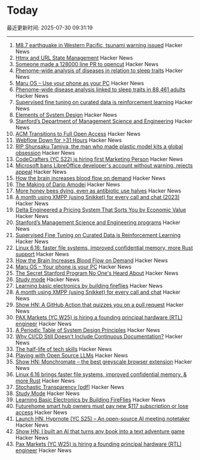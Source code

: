# Today

最近更新时间: 2025-07-30 09:31:19

--- 
1. [M8.7 earthquake in Western Pacific, tsunami warning issued](https://earthquake.usgs.gov/earthquakes/eventpage/us6000qw60/executive) Hacker News
2. [Htmx and URL State Management](https://www.lorenstew.art/blog/bookmarkable-by-design-url-state-htmx/) Hacker News
3. [Someone made a 128000 line PR to opencut](https://github.com/OpenCut-app/OpenCut/pull/479) Hacker News
4. [Phenome-wide analysis of diseases in relation to sleep traits](https://spj.science.org/doi/10.34133/hds.0161) Hacker News
5. [Maru OS – Use your phone as your PC](https://maruos.com/) Hacker News
6. [Phenome-wide disease analysis linked to sleep traits in 88,461 adults](https://spj.science.org/doi/10.34133/hds.0161) Hacker News
7. [Supervised fine tuning on curated data is reinforcement learning](https://arxiv.org/abs/2507.12856) Hacker News
8. [Elements of System Design](https://github.com/jarulraj/periodic-table) Hacker News
9. [Stanford’s Department of Management Science and Engineering](https://poetsandquants.com/2025/07/28/the-secret-stanford-program-no-ones-heard-about/) Hacker News
10. [ACM Transitions to Full Open Access](https://www.acm.org/publications/openaccess) Hacker News
11. [Webflow Down for >31 Hours](https://status.webflow.com) Hacker News
12. [RIP Shunsaku Tamiya, the man who made plastic model kits a global obsession](https://JapaneseNostalgicCar.com/rip-shunsaku-tamiya-plastic-model-kits/) Hacker News
13. [CodeCrafters (YC S22) is hiring first Marketing Person](https://www.ycombinator.com/companies/codecrafters/jobs/7ATipKJ-1st-marketing-hire) Hacker News
14. [Microsoft bans LibreOffice developer's account without warning, rejects appeal](https://www.neowin.net/news/microsoft-bans-libreoffice-developers-account-without-warning-rejects-appeal/) Hacker News
15. [How the brain increases blood flow on demand](https://hms.harvard.edu/news/how-brain-increases-blood-flow-demand) Hacker News
16. [The Making of Dario Amodei](https://www.bigtechnology.com/p/the-making-of-dario-amodei) Hacker News
17. [More honey bees dying, even as antibiotic use halves](https://news.uoguelph.ca/2025/07/more-honey-bees-dying-even-as-antibiotic-use-halves/) Hacker News
18. [A month using XMPP (using Snikket) for every call and chat (2023)](https://neilzone.co.uk/2023/08/a-month-using-xmpp-using-snikket-for-every-call-and-chat/) Hacker News
19. [Delta Engineered a Pricing System That Sorts You by Economic Value](https://blog.getjetback.com/delta-engineered-a-pricing-system-that-sorts-you-by-economic-value/) Hacker News
20. [Stanford’s Management Science and Engineering programs](https://poetsandquants.com/2025/07/28/the-secret-stanford-program-no-ones-heard-about/) Hacker News
21. [Supervised Fine Tuning on Curated Data is Reinforcement Learning](https://arxiv.org/abs/2507.12856) Hacker News
22. [Linux 6.16: faster file systems, improved confidential memory, more Rust support](https://www.zdnet.com/article/linux-6-16-brings-faster-file-systems-improved-confidential-memory-support-and-more-rust-support/) Hacker News
23. [How the Brain Increases Blood Flow on Demand](https://hms.harvard.edu/news/how-brain-increases-blood-flow-demand) Hacker News
24. [Maru OS – Your phone is your PC](https://maruos.com/) Hacker News
25. [The Secret Stanford Program No One's Heard About](https://poetsandquants.com/2025/07/28/the-secret-stanford-program-no-ones-heard-about/) Hacker News
26. [Study mode](https://openai.com/index/chatgpt-study-mode/) Hacker News
27. [Learning basic electronics by building fireflies](http://a64.in/posts/learning-basic-electronics-by-building-fireflies/) Hacker News
28. [A month using XMPP (using Snikket) for every call and chat](https://neilzone.co.uk/2023/08/a-month-using-xmpp-using-snikket-for-every-call-and-chat/) Hacker News
29. [Show HN: A GitHub Action that quizzes you on a pull request](https://github.com/dkamm/pr-quiz) Hacker News
30. [PAX Markets (YC W25) is hiring a founding principal hardware (RTL) engineer](https://www.ycombinator.com/companies/pax-markets/jobs/qv4p3Al-founding-principal-hardware-engineer) Hacker News
31. [A Periodic Table of System Design Principles](https://github.com/jarulraj/periodic-table) Hacker News
32. [Why CI/CD Still Doesn't Include Continuous Documentation?](https://deepdocs.dev/why-ci-cd-still-doesnt-include-continuous-documentation/) Hacker News
33. [The half-life of tech skills](https://haraldagterhuis.substack.com/p/the-great-skills-decay) Hacker News
34. [Playing with Open Source LLMs](https://alicegg.tech//2025/07/29/open-source-llm.html) Hacker News
35. [Show HN: Monchromate – the best greyscale browser extension](https://monochromate.lirena.in) Hacker News
36. [Linux 6.16 brings faster file systems, improved confidential memory, & more Rust](https://www.zdnet.com/article/linux-6-16-brings-faster-file-systems-improved-confidential-memory-support-and-more-rust-support/) Hacker News
37. [Stochastic Transparency [pdf]](https://luebke.us/publications/StochasticTransparency_I3D2010.pdf) Hacker News
38. [Study Mode](https://openai.com/index/chatgpt-study-mode/) Hacker News
39. [Learning Basic Electronics by Building FireFlies](http://a64.in/posts/learning-basic-electronics-by-building-fireflies/) Hacker News
40. [Futurehome smart hub owners must pay new $117 subscription or lose access](https://arstechnica.com/gadgets/2025/07/bankrupt-futurehome-suddenly-makes-its-smart-home-hub-a-subscription-service/) Hacker News
41. [Launch HN: Hyprnote (YC S25) – An open-source AI meeting notetaker](https://news.ycombinator.com/item?id=44725306) Hacker News
42. [Show HN: I built an AI that turns any book into a text adventure game](https://www.kathaaverse.com/) Hacker News
43. [Pax Markets (YC W25) is hiring a founding principal hardware (RTL) engineer](https://www.ycombinator.com/companies/pax-markets/jobs/qv4p3Al-founding-principal-hardware-engineer) Hacker News
